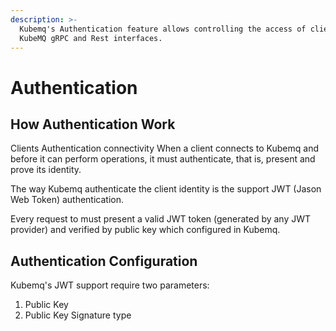 ```yaml
---
description: >-
  Kubemq's Authentication feature allows controlling the access of clients to
  KubeMQ gRPC and Rest interfaces.
---
```


# Authentication

## How Authentication Work

Clients Authentication connectivity When a client connects to Kubemq and before it can perform operations, it must authenticate, that is, present and prove its identity.

The way Kubemq authenticate the client identity is the support JWT \(Jason Web Token\) authentication.

Every request to must present a valid JWT token \(generated by any JWT provider\) and verified by public key which configured in Kubemq.

## Authentication Configuration

Kubemq's JWT support require two parameters:

1. Public Key  
2. Public Key Signature type

